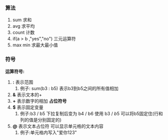 
### **算法**
1. sum  求和
2. avg   求平均
3. count 计数
4. if(a > b ,"yes","no")    三元运算符
5. max min  求最大最小值


### **符号**
**运算符号:**
1. **\:**   表示范围
	1. 例子:     sum(b3 : b5)   表示b3到b5之间的所有值相加
2. **&**  表示文本的+
3. **+**  表示数字的相加
**占位符号**
1. **\$**   表示固定变量     
	1. 例子:b3 / b5   下拉复制后变为 b4  /  b6   使用  b3  /  $b$5   可以将b5固定住(行和列的值是分别固定的)   
2. **@** 表示文本占位符  可以显示单元格的文本内容  
	1. 例子:单元格内写入"爱你123"